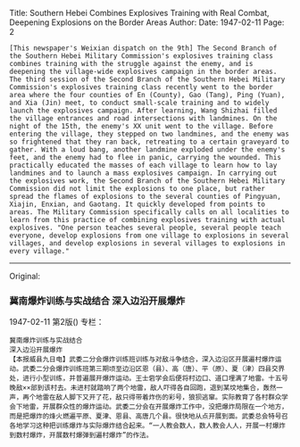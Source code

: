Title: Southern Hebei Combines Explosives Training with Real Combat, Deepening Explosions on the Border Areas
Author: 
Date: 1947-02-11
Page: 2

    [This newspaper's Weixian dispatch on the 9th] The Second Branch of the Southern Hebei Military Commission's explosives training class combines training with the struggle against the enemy, and is deepening the village-wide explosives campaign in the border areas. The third session of the Second Branch of the Southern Hebei Military Commission's explosives training class recently went to the border area where the four counties of En (County), Gao (Tang), Ping (Yuan), and Xia (Jin) meet, to conduct small-scale training and to widely launch the explosives campaign. After learning, Wang Shizhai filled the village entrances and road intersections with landmines. On the night of the 15th, the enemy's XX unit went to the village. Before entering the village, they stepped on two landmines, and the enemy was so frightened that they ran back, retreating to a certain graveyard to gather. With a loud bang, another landmine exploded under the enemy's feet, and the enemy had to flee in panic, carrying the wounded. This practically educated the masses of each village to learn how to lay landmines and to launch a mass explosives campaign. In carrying out the explosives work, the Second Branch of the Southern Hebei Military Commission did not limit the explosions to one place, but rather spread the flames of explosions to the several counties of Pingyuan, Xiajin, Enxian, and Gaotang. It quickly developed from points to areas. The Military Commission specifically calls on all localities to learn from this practice of combining explosives training with actual explosives. "One person teaches several people, several people teach everyone, develop explosions from one village to explosions in several villages, and develop explosions in several villages to explosions in every village."



<hr /> 

Original: 


### 冀南爆炸训练与实战结合  深入边沿开展爆炸

1947-02-11
第2版()
专栏：

    冀南爆炸训练与实战结合
    深入边沿开展爆炸
    【本报威县九日电】武委二分会爆炸训练班训练与对敌斗争结合，深入边沿区开展遍村爆炸运动。武委二分会爆炸训练班第三期顷至边沿区恩（县）、高（唐）、平（原）、夏（津）四县交界处，进行小型训练，并普遍展开爆炸运动。王士砦学会后便将村边口、道口埋满了地雷。十五号晚敌××部到该村去。未进村就踏响了两个地雷，敌人吓得各自回跑，退到某坟地集合，轰然一声，再个地雷在敌人脚下又开了花，敌只得带着炸伤的彩号，狼狈逃窜。实际教育了各村群众学会下地雷，开展群众性的爆炸运动。武委二分会在开展爆炸工作中，没把爆炸局限在一个地方，而是把爆炸的烽火燃遍平原、夏津、恩县、高唐几个县。很快地从点开展到面。武委总会特号召各地学习这种把训练爆炸与实际爆炸结合起来。“一人教会数人，数人教会人人，开展一村爆炸到数村爆炸，开展数村爆弹到遍村爆炸”的作法。
